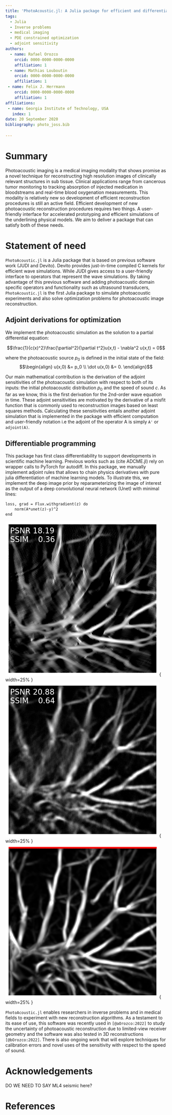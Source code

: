 ```yaml
---
title: 'PhotoAcoustic.jl: A Julia package for efficient and differentiable photoacoustic imaging'
tags:
  - Julia
  - Inverse problems
  - medical imaging
  - PDE constrained optimization 
  - adjoint sensitivity 
authors:
  - name: Rafael Orozco 
    orcid: 0000-0000-0000-0000
    affiliation: 1
  - name: Mathias Louboutin
    orcid: 0000-0000-0000-0000
    affiliation: 1
 - name: Felix J. Herrmann
    orcid: 0000-0000-0000-0000
    affiliation: 1
affiliations:
 - name: Georgia Institute of Technology, USA
   index: 1
date: 20 September 2020
bibliography: photo_joss.bib

---
```


# Summary
Photoacoustic imaging is a medical imaging modality that shows promise as a novel technique for reconstructing high resolution images of clinically relevant structures in sub tissue. Clinical applications range from cancerous tumor monitoring to tracking absorption of injected medication in bloodstreams and real-time blood oxygenation measurements. This modality is relatively new so development of efficient reconstruction procedures is still an active field. Efficient development of new photoacoustic reconstruction procedures requires two things. A user-friendly interface for accelerated prototyping and efficient simulations of the underlining physical models. We aim to deliver a package that can satisfy both of these needs. 

<!-- This is the example summary:
The forces on stars, galaxies, and dark matter under external gravitational
fields lead to the dynamical evolution of structures in the universe. The orbits
of these bodies are therefore key to understanding the formation, history, and
future state of galaxies. The field of "galactic dynamics," which aims to model
the gravitating components of galaxies to study their structure and evolution,
is now well-established, commonly taught, and frequently used in astronomy.
Aside from toy problems and demonstrations, the majority of problems require
efficient numerical tools, many of which require the same base code (e.g., for
performing numerical orbit integration).
 -->


# Statement of need
`PhotoAcoustic.jl` is a Julia package that is based on previous software work (JUDI and Devito). 
Devito provides just-in-time compiled C kernels for efficient wave simulations. While JUDI gives access to 
a user-friendly interface to operators that represent the wave simulations. By taking advantage of this previous software and adding photoacoustic domain specific operators and functionality such as ultrasound transducers, `PhotoAcoustic.jl` is the first Julia package to simulate photoacoustic experiments and also solve optimization problems for photoacoustic image reconstruction. 


## Adjoint derivations for optimization
We implement the photoacoustic simulation as the solution to a partial differential equation:

$$\frac{1}{c(x)^2}\frac{\partial^2}{\partial t^2}u(x,t) - \nabla^2 u(x,t) = 0$$

where the photoacoustic source $p_0$ is defined in the initial state of the field:
$$\begin{align}
u(x,0) &= p_0 \\
\dot u(x,0) &= 0.
\end{align}$$

Our main mathematical contribution is the derivation of the adjoint sensitivities of the photoacoustic simulation with respect to both of its inputs: the initial photoacoustic distribution $p_0$ and the speed of sound $c$. As far as we know, this is the first derivation for the 2nd-order wave equation in time. These adjoint sensitivities are motivated by the derivative of a misfit function that is commonly used to reconstruction images based on least squares methods. Calculating these sensitivities entails another adjoint simulation that is implemented in the package with 
efficient computation and user-friendly notation i.e the adjoint of the operator A is simply `A'` or `adjoint(A)`.

## Differentiable programming 
This package has first class differentiability to support developments in scientific machine learning. Previous works such as (cite ADCME.jl) rely on wrapper calls to PyTorch for autodiff. In this package, we manually implement adjoint rules that allows to chain physics derivatives with pure julia differentiation of machine learning models. To illustrate this, we implement the deep image prior by reparameterizing the image of interest as the output of a deep convolutional neural network (Unet) with minimal lines:

    loss, grad = Flux.withgradient(z) do
        norm(A*unet(z)-y)^2
    end

![Least squares estimate with no prior.  figure.\label{fig:no_dip}](figs/_no_dip.png){ width=25% }
![Least squares estimate with deep image prior given by convolutional neural network. figure.\label{fig:dip}](figs/_dip.png){ width=25% }
![Ground truth image. Receivers located at top of model at red points. figure.\label{fig:gt}](figs/_gt.png){ width=25% }


`PhotoAcoustic.jl` enables researchers in inverse problems and in medical fields 
to experiment with new reconstruction algorithms. As a testament to its ease of use, this software was recently used 
in `[@aOrozco:2022]`  to study the uncertainty of photoacoustic reconstruction due to limited-view receiver geometry and the software was also tested in 3D reconstructions `[@bOrozco:2022]`\. There is also ongoing work that will explore techniques for calibration errors and novel uses of the sensitivity with respect to the speed of sound. 
<!-- 
This is the example Statement of need:
`Gala` is an Astropy-affiliated Python package for galactic dynamics. Python
enables wrapping low-level languages (e.g., C) for speed without losing
flexibility or ease-of-use in the user-interface. The API for `Gala` was
designed to provide a class-based and user-friendly interface to fast (C or
Cython-optimized) implementations of common operations such as gravitational
potential and force evaluation, orbit integration, dynamical transformations,
and chaos indicators for nonlinear dynamics. `Gala` also relies heavily on and
interfaces well with the implementations of physical units and astronomical
coordinate systems in the `Astropy` package [@astropy] (`astropy.units` and
`astropy.coordinates`).

`Gala` was designed to be used by both astronomical researchers and by
students in courses on gravitational dynamics or astronomy. It has already been
used in a number of scientific publications [@Pearson:2017] and has also been
used in graduate courses on Galactic dynamics to, e.g., provide interactive
visualizations of textbook material [@Binney:2008]. The combination of speed,
design, and support for Astropy functionality in `Gala` will enable exciting
scientific explorations of forthcoming data releases from the *Gaia* mission
[@gaia] by students and experts alike.


Single dollars ($) are required for inline mathematics e.g. $f(x) = e^{\pi/x}$

Double dollars make self-standing equations:

$$\Theta(x) = \left\{\begin{array}{l}
0\textrm{ if } x < 0\cr
1\textrm{ else}
\end{array}\right.$$

You can also use plain \LaTeX for equations
\begin{equation}\label{eq:fourier}
\hat f(\omega) = \int_{-\infty}^{\infty} f(x) e^{i\omega x} dx
\end{equation}
and refer to \autoref{eq:fourier} from text.

# Citations

Citations to entries in paper.bib should be in
[rMarkdown](http://rmarkdown.rstudio.com/authoring_bibliographies_and_citations.html)
format.

If you want to cite a software repository URL (e.g. something on GitHub without a preferred
citation) then you can do it with the example BibTeX entry below for @fidgit.

For a quick reference, the following citation commands can be used:
- `@author:2001`  ->  "Author et al. (2001)"
- `[@author:2001]` -> "(Author et al., 2001)"
- `[@author1:2001; @author2:2001]` -> "(Author1 et al., 2001; Author2 et al., 2002)"

Figures can be included like this:
![Caption for example figure.\label{fig:example}](figure.png)
and referenced from text using \autoref{fig:example}.

Figure sizes can be customized by adding an optional second parameter:
![Caption for example figure.](figure.png){ width=20% }
 -->

# Acknowledgements
DO WE NEED TO SAY ML4 seismic here? 


# References



